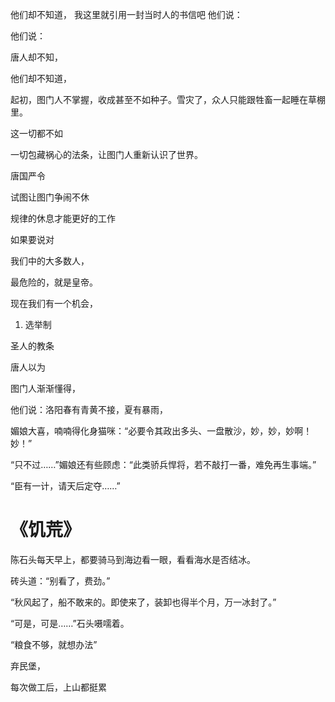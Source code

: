

他们却不知道，
我这里就引用一封当时人的书信吧
他们说：

他们说：

唐人却不知，



他们却不知道，

起初，图门人不掌握，收成甚至不如种子。雪灾了，众人只能跟牲畜一起睡在草棚里。

这一切都不如

一切包藏祸心的法条，让图门人重新认识了世界。



唐国严令

试图让图门争闹不休

规律的休息才能更好的工作

如果要说对

我们中的大多数人，

最危险的，就是皇帝。

现在我们有一个机会，

1. 选举制

圣人的教条

唐人以为

图门人渐渐懂得，

他们说：洛阳春有青黄不接，夏有暴雨，


媚娘大喜，喃喃得化身猫咪：“必要令其政出多头、一盘散沙，妙，妙，妙啊！妙！”

“只不过……”媚娘还有些顾虑：“此类骄兵悍将，若不敲打一番，难免再生事端。”

“臣有一计，请天后定夺……”

# 《饥荒》

陈石头每天早上，都要骑马到海边看一眼，看看海水是否结冰。

砖头道：“别看了，费劲。”

“秋风起了，船不敢来的。即使来了，装卸也得半个月，万一冰封了。”

“可是，可是……”石头嗫嚅着。

“粮食不够，就想办法”

弃民堡，

每次做工后，上山都挺累
